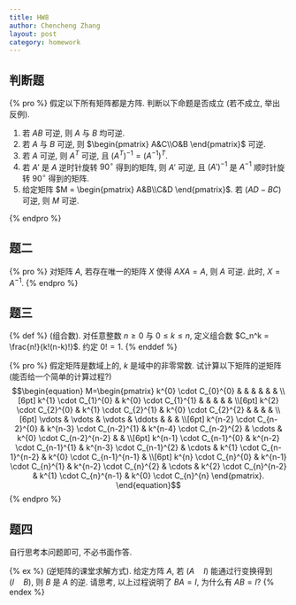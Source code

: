 ```yaml
---
title: HW8
author: Chencheng Zhang
layout: post
category: homework
---
```


## 判断题

{% pro %}
假定以下所有矩阵都是方阵. 判断以下命题是否成立 (若不成立, 举出反例).

1. 若 $AB$ 可逆, 则 $A$ 与 $B$ 均可逆.
2. 若 $A$ 与 $B$ 可逆, 则 $\begin{pmatrix}
    A&C\\O&B
\end{pmatrix}$ 可逆.
3. 若 $A$ 可逆, 则 $A^T$ 可逆, 且 $(A^T)^{-1} = (A^{-1})^T$.
4. 若 $A'$ 是 $A$ 逆时针旋转 $90^\circ$ 得到的矩阵, 则 $A'$ 可逆, 且 $(A')^{-1}$ 是 $A^{-1}$ 顺时针旋转 $90^\circ$ 得到的矩阵.
5. 给定矩阵 $M = \begin{pmatrix}
    A&B\\C&D
\end{pmatrix}$. 若 $(AD-BC)$ 可逆, 则 $M$ 可逆.

{% endpro %}

## 题二

{% pro %}
对矩阵 $A$, 若存在唯一的矩阵 $X$ 使得 $AXA=A$, 则 $A$ 可逆. 此时, $X = A^{-1}$.
{% endpro %}

## 题三

{% def %}
(组合数). 对任意整数 $n \geq 0$ 与 $0 \leq k \leq n$, 定义组合数 $C_n^k = \frac{n!}{k!(n-k)!}$. 约定 $0! = 1$.
{% enddef %}

{% pro %}
假定矩阵是数域上的, $k$ 是域中的非零常数. 试计算以下矩阵的逆矩阵 (能否给一个简单的计算过程?)
    $$\begin{equation}
        M=\begin{pmatrix}
            k^{0} \cdot C_{0}^{0} &  &  &  &  &  & \\[6pt]
            k^{1} \cdot C_{1}^{0} & k^{0} \cdot C_{1}^{1} &  &  &  &  & \\[6pt]
            k^{2} \cdot C_{2}^{0} & k^{1} \cdot C_{2}^{1} & k^{0} \cdot C_{2}^{2} &  &  &  & \\[6pt]
            \vdots  & \vdots  & \vdots  & \ddots  &  &  & \\[6pt]
            k^{n-2} \cdot C_{n-2}^{0} & k^{n-3} \cdot C_{n-2}^{1} & k^{n-4} \cdot C_{n-2}^{2} & \cdots  & k^{0} \cdot C_{n-2}^{n-2} &  & \\[6pt]
            k^{n-1} \cdot C_{n-1}^{0} & k^{n-2} \cdot C_{n-1}^{1} & k^{n-3} \cdot C_{n-1}^{2} & \cdots  & k^{1} \cdot C_{n-1}^{n-2} & k^{0} \cdot C_{n-1}^{n-1} & \\[6pt]
            k^{n} \cdot C_{n}^{0} & k^{n-1} \cdot C_{n}^{1} & k^{n-2} \cdot C_{n}^{2} & \cdots  & k^{2} \cdot C_{n}^{n-2} & k^{1} \cdot C_{n}^{n-1} & k^{0} \cdot C_{n}^{n}
        \end{pmatrix}.
    \end{equation}$$
{% endpro %}

## 题四

自行思考本问题即可, 不必书面作答.

{% ex %}
(逆矩阵的课堂求解方式). 给定方阵 $A$, 若 $(A \quad I)$ 能通过行变换得到 $(I \quad B)$, 则 $B$ 是 $A$ 的逆. 请思考, 以上过程说明了 $BA = I$, 为什么有 $AB = I$?
{% endex %}